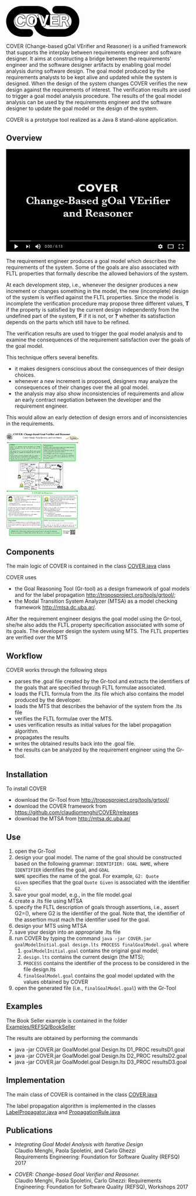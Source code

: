 

<img src="/images/logo.png" width="200"/>

COVER (Change-based gOal VErifier and Reasoner) is a unified framework that supports the interplay between requirements engineer and software designer. 
It aims at constructing a bridge between the requirements' engineer and the software designer artifacts by enabling goal model analysis during software design. 
The goal model produced by the requirements analysts to be kept alive and updated while the system is designed.
When the design of the system changes COVER verifies the new design against the requirements of interest. 
The verification results are used to trigger a goal model analysis procedure. 
The results of the goal model analysis can be used by the requirements engineer and the software designer to update the goal model or the design of the system.

COVER is a prototype tool realized as a Java 8 stand-alone application.  

## Overview

[![Change-based gOal VErifier and Reasoner](readmedocs/COVER.png
)](https://youtu.be/Upf473cSD7A "Change-based gOal VErifier and Reasoner")

The requirement engineer produces a goal model which describes the requirements of the system.
Some of the goals are also associated with FLTL properties that formally describe the allowed behaviors  of the system.

At each development step, i.e., whenever the designer produces a new increment or changes something in the model, the new (incomplete) design of the system is verified against the FLTL properties.
Since the model is incomplete the verification procedure may propose three different values, **T** if the property is satisfied by the current design independently from the undefined part of the system, **F** if it is not, or **?** whether its satisfaction depends on the parts which still have to be refined.

The verification results are used to trigger the goal model analysis and to examine the consequences of the requirement satisfaction over the goals of the goal model.

This technique offers several benefits. 
* it makes designers conscious about the consequences of their design choices. 
* whenever a new increment is proposed, designers may analyze the consequences of their changes over the all goal model.     
* the analysis may also show inconsistencies of requirements and allow an early contract negotiation between the developer and the requirement engineer. 

This would allow an early detection of design errors and of inconsistencies in the requirements. 

<img src="/images/Poster.png" width="200"/>



## Components
The main logic of COVER is contained in the class [COVER.java](cover/src/main/java/cover/COVER.java) class

COVER uses

* the Goal Reasoning Tool (Gr-tool) as a design framework of  goal models  and for the label propagation <http://troposproject.org/tools/grtool/>;
* the Modal Transition System Analyzer (MTSA) as a model checking framework <http://mtsa.dc.uba.ar/>.

After the requirement engineer designs the goal model using the Gr-tool, she/he also adds the FLTL property specification associated with some of its goals.
The developer design the system using MTS.
The FLTL properties are verified over the MTS

## Workflow
COVER works through the following steps
* parses the .goal file created by the Gr-tool and extracts the identifiers of the goals that are specified through FLTL formulae associated.
* loads the FLTL formula from the .lts file which also contains the model produced by the developer. 
* loads the MTS that describes the behavior of the system from the .lts file
* verifies the FLTL formulae over the MTS. 
* uses verification results as initial values for the label propagation algorithm.
* propagates the results
* writes the obtained results back into the .goal file.
* the results can be analyzed by the requirement engineer using the Gr-tool.

## Installation
To install COVER
* download the Gr-Tool from <http://troposproject.org/tools/grtool/>
* download the COVER framework from <https://github.com/claudiomenghi/COVER/releases>
* download the MTSA from <http://mtsa.dc.uba.ar/>

## Use
1. open the Gr-Tool 
2. design your goal model. The name of the goal should be constructed based on the following grammar: <code>IDENTIFIER: GOAL NAME</code>, where <code>IDENTIFIER</code> identifies the goal, and <code>GOAL NAME</code> specifies the name of the goal. For example, <code>G2: Quote Given</code> specifies that the goal <code>Quote Given</code> is associated with the identifier <code>G2</code>. 
3. save your goal model, e.g., in the file model.goal
4. create a .lts file using MTSA
5. specify the FLTL description of goals through assertions, i.e., assert G2=([](F_REQUEST_QUOTE-><>F_SYSTEM_PROVIDES_QUOTES)), where G2 is the identifier of the goal.
Note that, the identifier of the assertion must mach the identifier used for the goal.
4. design your MTS using MTSA
5. save your design into an appropriate .lts file
6. run COVER by typing the command <code>java -jar COVER.jar goalModelInitial.goal design.lts PROCESS finalGoalModel.goal</code> where
    1. <code>goalModelInitial.goal</code> contains the original goal model;
    2. <code>design.lts</code> contains the current design (the MTS);
    3. <code>PROCESS</code> contains the identifier of the process to be considered in the file design.lts
    4. <code>finalGoalModel.goal</code> contains the goal model updated with the values obtained by COVER
7. open the generated file (i.e., <code>finalGoalModel.goal</code>) with the Gr-Tool

## Examples
The Book Seller example is contained in the folder [Examples/REFSQ/BookSeller](Examples/REFSQ/BookSeller)

The results are obtained by performing the commands 

* java -jar COVER.jar GoalModel.goal Design.lts D1_PROC resultsD1.goal
* java -jar COVER.jar GoalModel.goal Design.lts D2_PROC resultsD2.goal
* java -jar COVER.jar GoalModel.goal Design.lts D3_PROC resultsD3.goal


## Implementation
The main class of COVER is contained in the class [COVER.java](cover/coverengine/src/main/java/cover/COVER.java)

The label propagation algorithm is implemented in the classes [LabelPropagator.java](cover/coverengine/src/main/java/labelpropagation/LabelPropagator.java) and [PropagationRule.java](cover/coverengine/src/main/java/labelpropagation/PropagationRule.java)



## Publications

* *Integrating Goal Model Analysis with Iterative Design*<br/> 
Claudio Menghi, Paola Spoletini, and Carlo Ghezzi  <br/>
Requirements Engineering: Foundation for Software Quality (REFSQ) 2017


* *COVER: Change-based Goal Verifier and Reasoner.*<br/>
Claudio Menghi, Paola Spoletini, Carlo Ghezzi:
Requirements Engineering: Foundation for Software Quality (REFSQ), Workshops 2017
